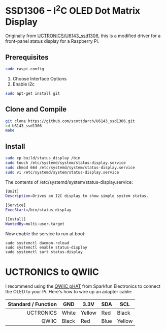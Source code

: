 # SSD1306 – I<sup>2</sup>C OLED Dot Matrix Display

Originally from [UCTRONICS/U6143_ssd1306](https://github.com/UCTRONICS/U6143_ssd1306), this is a modified driver for a front-panel status display for a Raspberry Pi.

## Prerequisites

```bash
sudo raspi-config
```
1. Choose Interface Options 
2. Enable i2c

```bash
sudo apt-get install git
```


## Clone and Compile

```bash
git clone https://github.com/scottdarch/U6143_ssd1306.git
cd U6143_ssd1306
make
```

## Install

```bash
sudo cp build/status_display /bin
sudo touch /etc/systemd/system/status-display.service
sudo chmod 664 /etc/systemd/system/status-display.service
sudo vi /etc/systemd/system/status-display.service
```

The contents of /etc/systemd/system/status-display.service:

```bash
[Unit]
Description=Drives an I2C display to show simple system status.

[Service]
ExecStart=/bin/status_display

[Install]
WantedBy=multi-user.target
```

Now enable the service to run at boot:

```
sudo systemctl daemon-reload
sudo systemctl enable status-display
sudo systemctl sart status-display
```

# UCTRONICS to QWIIC

I recommend using the [QWIIC pHAT](https://www.sparkfun.com/products/15945) from Sparkfun Electronics to connect the OLED to your Pi. Here's how to wire up an adapter cable:

| Standard / Function | GND   | 3.3V   | SDA  | SCL    |
|--------------------:|-------|--------|------|--------|
| UCTRONICS           | White | Yellow | Red  | Black  |
| QWIIC               | Black | Red    | Blue | Yellow |
